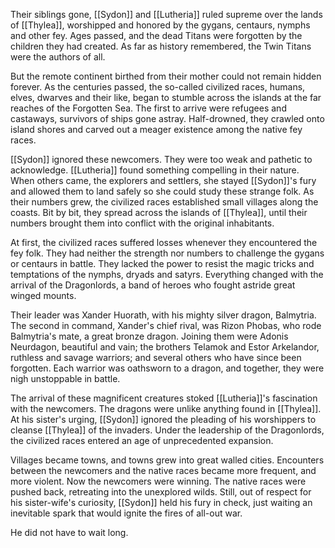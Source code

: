 Their siblings gone, [[Sydon]] and [[Lutheria]] ruled supreme over the lands of [[Thylea]], worshipped and honored by the gygans, centaurs, nymphs and other fey. Ages passed, and the dead Titans were forgotten by the children they had created. As far as history remembered, the Twin Titans were the authors of all.

But the remote continent birthed from their mother could not remain hidden forever. As the centuries passed, the so-called civilized races, humans, elves, dwarves and their like, began to stumble across the islands at the far reaches of the Forgotten Sea. The first to arrive were refugees and castaways, survivors of ships gone astray. Half-drowned, they crawled onto island shores and carved out a meager existence among the native fey races.

[[Sydon]] ignored these newcomers. They were too weak and pathetic to acknowledge. [[Lutheria]] found something compelling in their nature. When others came, the explorers and settlers, she stayed [[Sydon]]'s fury and allowed them to land safely so she could study these strange folk. As their numbers grew, the civilized races established small villages along the coasts. Bit by bit, they spread across the islands of [[Thylea]], until their numbers brought them into conflict with the original inhabitants.

At first, the civilized races suffered losses whenever they encountered the fey folk. They had neither the strength nor numbers to challenge the gygans or centaurs in battle. They lacked the power to resist the magic tricks and temptations of the nymphs, dryads and satyrs. Everything changed with the arrival of the Dragonlords, a band of heroes who fought astride great winged mounts.

Their leader was Xander Huorath, with his mighty silver dragon, Balmytria. The second in command, Xander's chief rival, was Rizon Phobas, who rode Balmytria's mate, a great bronze dragon. Joining them were Adonis Neurdagon, beautiful and vain; the brothers Telamok and Estor Arkelandor, ruthless and savage warriors; and several others who have since been forgotten. Each warrior was oathsworn to a dragon, and together, they were nigh unstoppable in battle.

The arrival of these magnificent creatures stoked [[Lutheria]]'s fascination with the newcomers. The dragons were unlike anything found in [[Thylea]]. At his sister's urging, [[Sydon]] ignored the pleading of his worshippers to cleanse [[Thylea]] of the invaders. Under the leadership of the Dragonlords, the civilized races entered an age of unprecedented expansion.

Villages became towns, and towns grew into great walled cities. Encounters between the newcomers and the native races became more frequent, and more violent. Now the newcomers were winning. The native races were pushed back, retreating into the unexplored wilds. Still, out of respect for his sister-wife's curiosity, [[Sydon]] held his fury in check, just waiting an inevitable spark that would ignite the fires of all-out war.

He did not have to wait long.